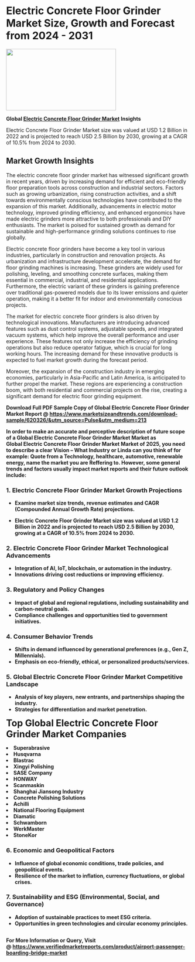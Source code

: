 <H1>Electric Concrete Floor Grinder Market Size, Growth and Forecast from 2024 - 2031</H1><img class="aligncenter size-medium wp-image-584254" src="https://thirdeyenews.in/wp-content/uploads/2024/09/Global-Market-Research-300x168.jpeg" alt="" width="300" height="168" /><p><strong>Global&nbsp;<a href="https://www.marketsizeandtrends.com/download-sample/620326/&amp;utm_source=Pulse&amp;utm_medium=213">Electric Concrete Floor Grinder Market</a> Insights</strong></p><p>Electric Concrete Floor Grinder Market size was valued at USD 1.2 Billion in 2022 and is projected to reach USD 2.5 Billion by 2030, growing at a CAGR of 10.5% from 2024 to 2030.</p><p><h2>Market Growth Insights</h2> <p>The electric concrete floor grinder market has witnessed significant growth in recent years, driven by increasing demand for efficient and eco-friendly floor preparation tools across construction and industrial sectors. Factors such as growing urbanization, rising construction activities, and a shift towards environmentally conscious technologies have contributed to the expansion of this market. Additionally, advancements in electric motor technology, improved grinding efficiency, and enhanced ergonomics have made electric grinders more attractive to both professionals and DIY enthusiasts. The market is poised for sustained growth as demand for sustainable and high-performance grinding solutions continues to rise globally.</p> <p><strong></strong></p> <p>Electric concrete floor grinders have become a key tool in various industries, particularly in construction and renovation projects. As urbanization and infrastructure development accelerate, the demand for floor grinding machines is increasing. These grinders are widely used for polishing, leveling, and smoothing concrete surfaces, making them essential in commercial, industrial, and residential applications. Furthermore, the electric variant of these grinders is gaining preference over traditional gas-powered models due to its lower emissions and quieter operation, making it a better fit for indoor and environmentally conscious projects.</p> <p>The market for electric concrete floor grinders is also driven by technological innovations. Manufacturers are introducing advanced features such as dust control systems, adjustable speeds, and integrated vacuum systems, which help improve the overall performance and user experience. These features not only increase the efficiency of grinding operations but also reduce operator fatigue, which is crucial for long working hours. The increasing demand for these innovative products is expected to fuel market growth during the forecast period.</p> <p>Moreover, the expansion of the construction industry in emerging economies, particularly in Asia-Pacific and Latin America, is anticipated to further propel the market. These regions are experiencing a construction boom, with both residential and commercial projects on the rise, creating a significant demand for electric floor grinding equipment.</p> <p><strong></p><p><span class=""><strong>Download Full PDF Sample Copy of Global Electric Concrete Floor Grinder Market Report</strong> @ <a href="https://www.marketsizeandtrends.com/download-sample/620326/&amp;utm_source=Pulse&amp;utm_medium=213" target="_blank">https://www.marketsizeandtrends.com/download-sample/620326/&amp;utm_source=Pulse&amp;utm_medium=213</a></span></p><p>In order to make an accurate and perceptive description of future scope of a Global&nbsp;Electric Concrete Floor Grinder Market Market as Global&nbsp;Electric Concrete Floor Grinder Market Market of 2025, you need to describe a clear Vision &ndash; What Industry or Linda can you think of for example: Quote from a Technology, healthcare, automotive, renewable energy, name the market you are Reffering to. However, some general trends and factors usually impact market reports and their future outlook include:</p><h3>1.&nbsp;<strong>Electric Concrete Floor Grinder Market Growth Projections</strong></h3><ul><li>Examine market size trends, revenue estimates and CAGR (Compounded Annual Growth Rate) projections.</li><li><p>Electric Concrete Floor Grinder Market size was valued at USD 1.2 Billion in 2022 and is projected to reach USD 2.5 Billion by 2030, growing at a CAGR of 10.5% from 2024 to 2030.</p></li></ul><h3>2.&nbsp;<strong>Electric Concrete Floor Grinder Market Technological Advancements</strong></h3><ul><li>Integration of AI, IoT, blockchain, or automation in the industry.</li><li>Innovations driving cost reductions or improving efficiency.</li></ul><h3>3.&nbsp;<strong>Regulatory and Policy Changes</strong></h3><ul><li>Impact of global and regional regulations, including sustainability and carbon-neutral goals.</li><li>Compliance challenges and opportunities tied to government initiatives.</li></ul><h3>4.&nbsp;<strong>Consumer Behavior Trends</strong></h3><ul><li>Shifts in demand influenced by generational preferences (e.g., Gen Z, Millennials).</li><li>Emphasis on eco-friendly, ethical, or personalized products/services.</li></ul><h3>5.&nbsp;<strong>Global Electric Concrete Floor Grinder Market Competitive Landscape</strong></h3><ul><li>Analysis of key players, new entrants, and partnerships shaping the industry.</li><li>Strategies for differentiation and market penetration.</li></ul><p data-pm-slice="1 1 []"><span style="color: inherit; font-family: inherit; font-size: 25px;">Top Global Electric Concrete Floor Grinder Market Companies</span></p><div class="" data-test-id=""><p><li>Superabrasive</li><li> Husqvarna</li><li> Blastrac</li><li> Xingyi Polishing</li><li> SASE Company</li><li> HONWAY</li><li> Scanmaskin</li><li> Shanghai Jiansong Industry</li><li> Concrete Polishing Solutions</li><li> Achilli</li><li> National Flooring Equipment</li><li> Diamatic</li><li> Schwamborn</li><li> WerkMaster</li><li> StoneKor</li></p></div><h3>6.&nbsp;<strong>Economic and Geopolitical Factors</strong></h3><ul><li>Influence of global economic conditions, trade policies, and geopolitical events.</li><li>Resilience of the market to inflation, currency fluctuations, or global crises.</li></ul><h3>7.&nbsp;<strong>Sustainability and ESG (Environmental, Social, and Governance)</strong></h3><ul><li>Adoption of sustainable practices to meet ESG criteria.</li><li>Opportunities in green technologies and circular economy principles.</li></ul><h2><strong style="font-size: 14px;">For More Information or Query, Visit @&nbsp;</strong><a style="background-color: #ffffff; font-size: 14px;" href="https://www.marketsizeandtrends.com/report/electric-concrete-floor-grinder-market/" target="_blank">https://www.verifiedmarketreports.com/product/airport-passenger-boarding-bridge-market</a></h2>
